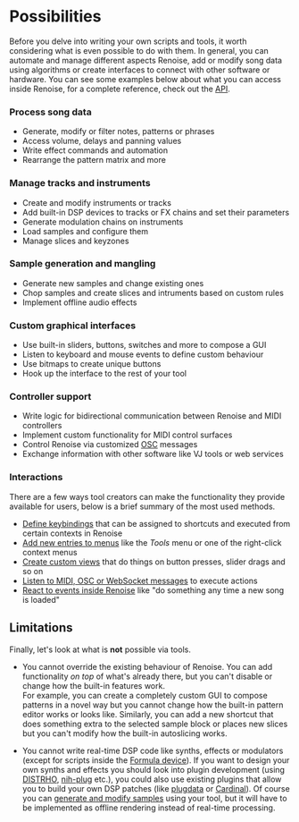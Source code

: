 # Possibilities

Before you delve into writing your own scripts and tools, it worth considering what is even possible to do with them. In general, you can automate and manage different aspects Renoise, add or modify song data using algorithms or create interfaces to connect with other software or hardware. You can see some examples below about what you can access inside Renoise, for a complete reference, check out the [API](https://github.com/renoise/definitions/). 

### Process song data
* Generate, modify or filter notes, patterns or phrases
* Access volume, delays and panning values
* Write effect commands and automation
* Rearrange the pattern matrix and more

### Manage tracks and instruments
* Create and modify instruments or tracks
* Add built-in DSP devices to tracks or FX chains and set their parameters
* Generate modulation chains on instruments
* Load samples and configure them
* Manage slices and keyzones

### Sample generation and mangling
* Generate new samples and change existing ones
* Chop samples and create slices and intruments based on custom rules
* Implement offline audio effects

### Custom graphical interfaces
* Use built-in sliders, buttons, switches and more to compose a GUI
* Listen to keyboard and mouse events to define custom behaviour
* Use bitmaps to create unique buttons
* Hook up the interface to the rest of your tool

### Controller support
* Write logic for bidirectional communication between Renoise and MIDI controllers
* Implement custom functionality for MIDI control surfaces
* Control Renoise via customized [OSC](https://en.wikipedia.org/wiki/Open_Sound_Control) messages
* Exchange information with other software like VJ tools or web services

### Interactions

There are a few ways tool creators can make the functionality they provide available for users, below is a brief summary of the most used methods.

* [Define keybindings](TODO#keybindings-example) that can be assigned to shortcuts and executed from certain contexts in Renoise
* [Add new entries to menus](TODO#menu-entry-example) like the *Tools* menu or one of the right-click context menus
* [Create custom views](TODO#GUI-example) that do things on button presses, slider drags and so on
* [Listen to MIDI, OSC or WebSocket messages](TODO#communication-example) to execute actions
* [React to events inside Renoise](docs/observables_and_preferences.md) like "do something any time a new song is loaded"

<!-- 
  TODO more

- Run scripts and commands via a terminal in realtime using the
  "Scripting Console & Editor". 

  + Nibbles ;)
-->

## Limitations

Finally, let's look at what is **not** possible via tools.

* You cannot override the existing behaviour of Renoise. You can add functionality *on top* of what's already there, but you can't disable or change how the built-in features work.  
  For example, you can create a completely custom GUI to compose patterns in a novel way but you cannot change how the built-in pattern editor works or looks like. Similarly, you can add a new shortcut that does something extra to the selected sample block or places new slices but you can't modify how the built-in autoslicing works.

* You cannot write real-time DSP code like synths, effects or modulators (except for scripts inside the [Formula device](TODO#formula-docs)). If you want to design your own synths and effects you should look into plugin development (using [DISTRHO](https://distrho.kx.studio/), [nih-plug](https://github.com/robbert-vdh/nih-plug) etc.), you could also use existing plugins that allow you to build your own DSP patches (like [plugdata](https://plugdata.org/) or [Cardinal](https://cardinal.kx.studio/)). Of course you can [generate and modify samples](TODO#sample-gen-tutorial) using your tool, but it will have to be implemented as offline rendering instead of real-time processing.
